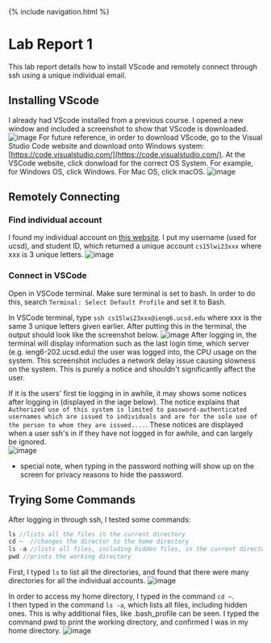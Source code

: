 {% include navigation.html %}

# Lab Report 1

This lab report details how to install VScode and remotely connect through ssh using a unique individual email.

## Installing VScode
I already had VScode installed from a previous course. I opened a new window and included a screenshot to show that VScode is downloaded.
![image](https://user-images.githubusercontent.com/40574565/212200682-ea5b093d-5db3-4f5a-90a4-8351ab66ca7b.png)
For future reference, in order to download VScode, go to the Visual Studio Code website and download onto Windows system: [https://code.visualstudio.com/](https://code.visualstudio.com/).
At the VSCode website, click donwload for the correct OS System. For example, for Windows OS, click Windows. For Mac OS, click macOS.
![image](https://user-images.githubusercontent.com/40574565/215368551-96e96f06-22bb-498f-8dae-092ef74bc297.png)



## Remotely Connecting

### Find individual account
I found my individual account on [this website](https://sdacs.ucsd.edu/~icc/index.php). I put my username (used for ucsd), and student ID, which returned a unique account `cs15lwi23xxx` where xxx is 3 unique letters.
![image](https://user-images.githubusercontent.com/40574565/212200501-0bf06847-ea46-48dc-8f98-b7c3cc7a7771.png)

### Connect in VSCode
Open in VSCode terminal. Make sure terminal is set to bash. In order to do this, search `Terminal: Select Default Profile` and set it to Bash. 

In VSCode terminal, type `ssh cs15lwi23xxx@ieng6.ucsd.edu` where xxx is the same 3 unique letters given earlier. After putting this in the terminal, the output should look like the screenshot below. 
![image](https://user-images.githubusercontent.com/40574565/215428397-fc003736-63ad-4e1f-a51d-fe99ce46c0b8.png)
After logging in, the terminal will display information such as the last login time, which server (e.g. ieng6-202.ucsd.edu) the user was logged into, the CPU usage on the system. This screenshot includes a network delay issue causing slowness on the system. This is purely a notice and shouldn't significantly affect the user.

If it is the users' first tie logging in in awhile, it may shows some notices after logging in (displayed in the iage below). The notice explains that `Authorized use of this system is limited to password-authenticated usernames which are issued to individuals and are for the sole use of the person to whom they are issued....`. These notices are displayed when a user ssh's in if they have not logged in for awhile, and can largely be ignored.  
![image](https://user-images.githubusercontent.com/40574565/212201442-09546375-bafc-49a6-bad9-6771f58772d4.png)
* special note, when typing in the password nothing will show up on the screen for privacy reasons to hide the password.

## Trying Some Commands
After logging in through ssh, I tested some commands:
```java
ls //lists all the files in the current directory
cd ~  //changes the director to the home directory
ls -a //lists all files, including hidden files, in the current directory
pwd //prints the working directory
```

First, I typed `ls` to list all the directories, and found that there were many directories for all the individual accounts. 
![image](https://user-images.githubusercontent.com/40574565/215430115-ada8db02-fd5a-4516-9da9-ad48f660ef49.png)

In order to access my home directory, I typed in the command `cd ~`.  
I then typed in the command `ls -a`, which lists all files, including hidden ones. This is why additional files, like .bash_profile can be seen. 
I typed the command pwd to print the working directory, and confirmed I was in my home directory.
![image](https://user-images.githubusercontent.com/40574565/215430193-60667549-91e4-464e-ad8a-df964bf5a059.png)






